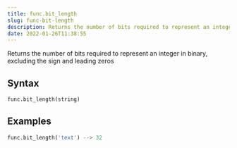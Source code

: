 ```yaml
---
title: func.bit_length
slug: func-bit-length
description: Returns the number of bits required to represent an integer in binary, excluding the sign and leading zeros
date: 2022-01-26T11:38:55
---
```


Returns the number of bits required to represent an integer in binary, excluding the sign and leading zeros

## Syntax
```python
func.bit_length(string)
```

## Examples
```python
func.bit_length('text') --> 32
```

